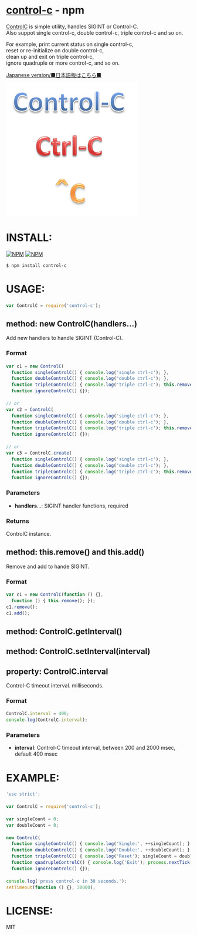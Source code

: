 [control-c](https://www.npmjs.com/package/control-c) - npm
====

[ControlC](https://www.npmjs.com/package/control-c) is simple utility, handles SIGINT or Control-C.<br/>
Also suppot single control-c, double control-c, triple control-c and so on.

For example, print current status on single control-c,<br/>
reset or re-initialize on double control-c,<br/>
clean up and exit on triple control-c,<br/>
ignore quadruple or more control-c, and so on.

[Japanese version/■日本語版はこちら■](README-JP.md#readme)

![control-c.png](images/control-c.png)


# INSTALL:

[![NPM](https://nodei.co/npm/control-c.png?downloads=true&downloadRank=true&stars=true)](https://nodei.co/npm/control-c/)
[![NPM](https://nodei.co/npm-dl/control-c.png?height=2)](https://nodei.co/npm/control-c/)

```bash
$ npm install control-c
```


# USAGE:

```js
var ControlC = require('control-c');
```

## method: new ControlC(handlers...)

  Add new handlers to handle SIGINT (Control-C).

### Format

```js
var c1 = new ControlC(
  function singleControlC() { console.log('single ctrl-c'); },
  function doubleControlC() { console.log('double ctrl-c'); },
  function tripleControlC() { console.log('triple ctrl-c'); this.remove(); },
  function ignoreControlC() {});

// or
var c2 = ControlC(
  function singleControlC() { console.log('single ctrl-c'); },
  function doubleControlC() { console.log('double ctrl-c'); },
  function tripleControlC() { console.log('triple ctrl-c'); this.remove(); },
  function ignoreControlC() {});

// or
var c3 = ControlC.create(
  function singleControlC() { console.log('single ctrl-c'); },
  function doubleControlC() { console.log('double ctrl-c'); },
  function tripleControlC() { console.log('triple ctrl-c'); this.remove(); },
  function ignoreControlC() {});
```

### Parameters

  + **handlers**...: SIGINT handler functions, required

### Returns

  ControlC instance.

## method: this.remove() and this.add()

  Remove and add to hande SIGINT.

### Format

```js
var c1 = new ControlC(function () {},
  function () { this.remove(); });
c1.remove();
c1.add();
```

## method: ControlC.getInterval()

## method: ControlC.setInterval(interval)

## property: ControlC.interval

  Control-C timeout interval. milliseconds.

### Format

```js
ControlC.interval = 400;
console.log(ControlC.interval);
```

### Parameters

  + **interval**: Control-C timeout interval, between 200 and 2000 msec, default 400 msec

# EXAMPLE:

```js
'use strict';

var ControlC = require('control-c');

var singleCount = 0;
var doubleCount = 0;

new ControlC(
  function singleControlC() { console.log('Single:', ++singleCount); },
  function doubleControlC() { console.log('Double:', ++doubleCount); },
  function tripleControlC() { console.log('Reset'); singleCount = doubleCount = 0; },
  function quadrupleControlC() { console.log('Exit'); process.nextTick(process.exit); },
  function ignoreControlC() {});

console.log('press control-c in 30 seconds.');
setTimeout(function () {}, 30000);
```

# LICENSE:

  MIT

